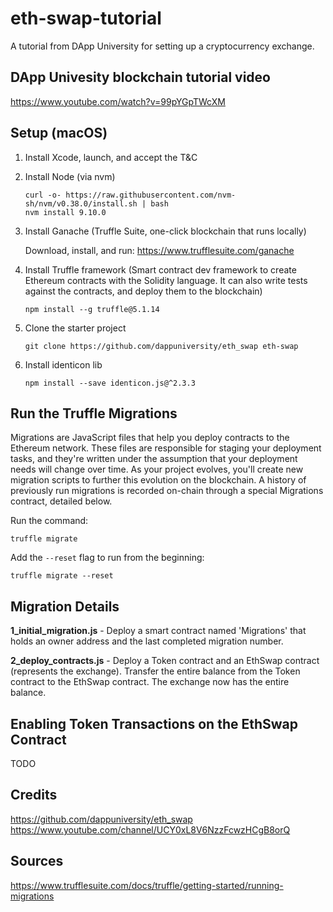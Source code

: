 # eth-swap-tutorial

A tutorial from DApp University for setting up a cryptocurrency exchange.

## DApp Univesity blockchain tutorial video

https://www.youtube.com/watch?v=99pYGpTWcXM

## Setup (macOS)

1. Install Xcode, launch, and accept the T&C

2. Install Node (via nvm)

    ```
    curl -o- https://raw.githubusercontent.com/nvm-sh/nvm/v0.38.0/install.sh | bash
    nvm install 9.10.0
    ```

3. Install Ganache (Truffle Suite, one-click blockchain that runs locally)

    Download, install, and run: https://www.trufflesuite.com/ganache

4. Install Truffle framework (Smart contract dev framework to create Ethereum contracts with the Solidity language. It can also write tests against the contracts, and deploy them to the blockchain)

    ```
    npm install --g truffle@5.1.14
    ```

5. Clone the starter project

    ```
    git clone https://github.com/dappuniversity/eth_swap eth-swap
    ```

6. Install identicon lib

    ```
    npm install --save identicon.js@^2.3.3
    ```

## Run the Truffle Migrations

Migrations are JavaScript files that help you deploy contracts to the Ethereum network. These files are responsible for staging your deployment tasks, and they're written under the assumption that your deployment needs will change over time. As your project evolves, you'll create new migration scripts to further this evolution on the blockchain. A history of previously run migrations is recorded on-chain through a special Migrations contract, detailed below.

Run the command:
```
truffle migrate
```

Add the ```--reset``` flag to run from the beginning:
```
truffle migrate --reset
```

## Migration Details

**1_initial_migration.js**  - Deploy a smart contract named 'Migrations' that holds an owner address and the last completed migration number.

**2_deploy_contracts.js** - Deploy a Token contract and an EthSwap contract (represents the exchange). Transfer the entire balance from the Token contract to the EthSwap contract. The exchange now has the entire balance.

## Enabling Token Transactions on the EthSwap Contract

TODO

## Credits

https://github.com/dappuniversity/eth_swap  
https://www.youtube.com/channel/UCY0xL8V6NzzFcwzHCgB8orQ

## Sources

https://www.trufflesuite.com/docs/truffle/getting-started/running-migrations